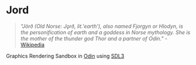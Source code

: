 # Jord

> _"Jörð (Old Norse: Jǫrð, lit.'earth'), also named Fjorgyn or Hlodyn, is the personification of earth and a goddess in Norse mythology. She is the mother of the thunder god Thor and a partner of Odin."_ - [Wikipedia](https://en.wikipedia.org/wiki/J%C3%B6r%C3%B0)

Graphics Rendering Sandbox in [Odin](https://odin-lang.org/) using [SDL3](https://wiki.libsdl.org/SDL3/FrontPage)
